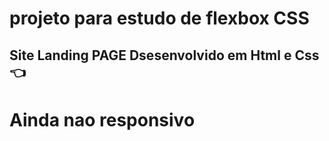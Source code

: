 # projeto para estudo de flexbox CSS

## Site Landing PAGE Dsesenvolvido em Html e Css 👈

 # Ainda nao responsivo
